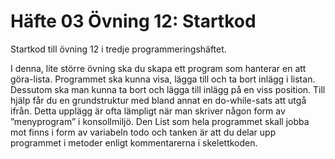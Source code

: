 # Häfte 03 Övning 12: Startkod
Startkod till övning 12 i tredje programmeringshäftet.

I denna, lite större övning ska du skapa ett program som hanterar en att göra-lista. Programmet
ska kunna visa, lägga till och ta bort inlägg i listan. Dessutom ska man kunna ta bort och lägga till
inlägg på en viss position. Till hjälp får du en grundstruktur med bland annat en do-while-sats
att utgå ifrån. Detta upplägg är ofta lämpligt när man skriver någon form av ”menyprogram” i
konsollmiljö. Den List som hela programmet skall jobba mot finns i form av variabeln todo
och tanken är att du delar upp programmet i metoder enligt kommentarerna i skelettkoden.
